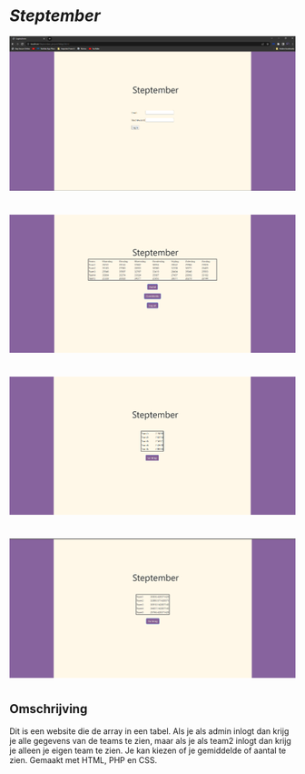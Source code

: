 # ***Steptember***


<img src= "Loginscherm1.png"
alt="" style="float: center ; margin-right: 100px;" />
#

<img src="admin.png"
alt="" style="float: center ; margin-right: 100px;" />
#

<img src= "adminaantal.png"
alt="" style="float: center ; margin-right: 100px;" />
#

<img src= "admingemiddelde.png"
alt="" style="float: center ; margin-right: 100px;" />
#
<h2>Omschrijving</h2>

<p1>Dit is een website die de array in een tabel. </p1>
<p2>Als je als admin inlogt dan krijg je alle gegevens van de teams te zien, maar als je als team2 inlogt dan krijg je alleen je eigen team te zien. </p2>
<p3>Je kan kiezen of je gemiddelde of aantal te zien.</p3>
<p4> Gemaakt met HTML, PHP en CSS.<p4>  
